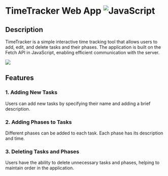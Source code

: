 # TimeTracker Web App ![JavaScript](https://img.shields.io/badge/javascript-%23323330.svg?style=for-the-badge&logo=javascript&logoColor=%23F7DF1E)

## Description

TimeTracker is a simple interactive time tracking tool that allows users to add, edit, and delete tasks and their phases. The application is built on the Fetch API in JavaScript, enabling efficient communication with the server.

![](https://lms.coderslab.pl/presentations/PYT/pl/4.3/W/M_05_S_08/d6a2b84c-eea1-11ea-8de9-f48e38f9dff0/student_content/4f5fcb9b-9c81-4d81-b9df-cec8f3ddb187/images/babcia.png)

## Features

### 1. Adding New Tasks

Users can add new tasks by specifying their name and adding a brief description.

### 2. Adding Phases to Tasks

Different phases can be added to each task. Each phase has its description and time.

### 3. Deleting Tasks and Phases

Users have the ability to delete unnecessary tasks and phases, helping to maintain order in the application.
